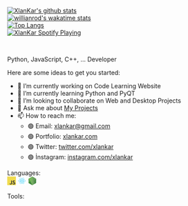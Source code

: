 [![XlanKar's github stats](https://github-readme-stats.vercel.app/api?username=XlanKar&show_icons=true&theme=blueberry)](https://github.com/anuraghazra/github-readme-stats)
</br>
[![willianrod's wakatime stats](https://github-readme-stats.vercel.app/api/wakatime?username=XlanKar&theme=blueberry)](https://github.com/anuraghazra/github-readme-stats)
</br>
[![Top Langs](https://github-readme-stats.vercel.app/api/top-langs/?username=XlanKar&layout=compact&theme=blueberry)](https://github.com/anuraghazra/github-readme-stats)
</br>
[<img src="https://now-playing-codestackr.vercel.app/api/spotify-playing" alt="XlanKar Spotify Playing" width="350" />](https://open.spotify.com/user/vgsglc0injprgs7ikm5gwhkr1)

</br>

Python, JavaScript, C++, ... Developer

Here are some ideas to get you started:

- 🔭 I’m currently working on Code Learning Website
- 🌱 I’m currently learning Python and PyQT
- 👯 I’m looking to collaborate on Web and Desktop Projects
- 💬 Ask me about [My Projects](https://github.com/XlanKar "My Projects")
- 📫 How to reach me: 
  - 🟢 Email: xlankar@gmail.com
  - 🟢 Portfolio: [xlankar.com](https://xlankar.com)
  - 🟢 Twitter: [twitter.com/xlankar](https://twitter.com/xlankar)
  - 🟢 İnstagram: [instagram.com/xlankar](https://www.instagram.com/xlankar)

Languages: </br>
<code><img height="20" src="https://raw.githubusercontent.com/github/explore/80688e429a7d4ef2fca1e82350fe8e3517d3494d/topics/javascript/javascript.png"></code>
<code><img height="20" src="https://raw.githubusercontent.com/github/explore/80688e429a7d4ef2fca1e82350fe8e3517d3494d/topics/react/react.png"></code>
<code><img height="20" src="https://raw.githubusercontent.com/github/explore/80688e429a7d4ef2fca1e82350fe8e3517d3494d/topics/nodejs/nodejs.png"></code>



Tools:
